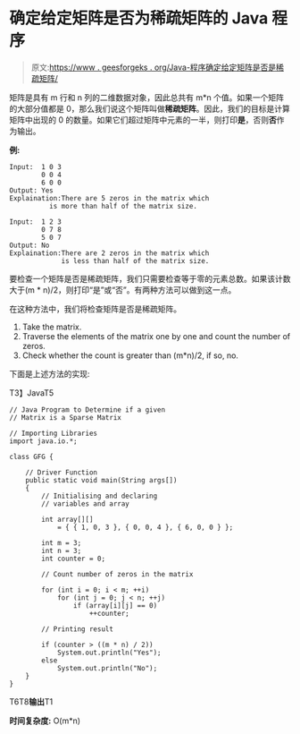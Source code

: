 # 确定给定矩阵是否为稀疏矩阵的 Java 程序

> 原文:[https://www . geesforgeks . org/Java-程序确定给定矩阵是否是稀疏矩阵/](https://www.geeksforgeeks.org/java-program-to-determine-if-a-given-matrix-is-a-sparse-matrix/)

矩阵是具有 m 行和 n 列的二维数据对象，因此总共有 m*n 个值。如果一个矩阵的大部分值都是 0，那么我们说这个矩阵叫做**稀疏矩阵**。因此，我们的目标是计算矩阵中出现的 0 的数量。如果它们超过矩阵中元素的一半，则打印**是**，否则**否**作为输出。

**例:**

```
Input:  1 0 3
        0 0 4
        6 0 0
Output: Yes
Explaination:There are 5 zeros in the matrix which 
          is more than half of the matrix size.

Input:  1 2 3
        0 7 8
        5 0 7 
Output: No 
Explaination:There are 2 zeros in the matrix which 
             is less than half of the matrix size.

```

要检查一个矩阵是否是稀疏矩阵，我们只需要检查等于零的元素总数。如果该计数大于(m * n)/2，则打印“是”或“否”。有两种方法可以做到这一点。

在这种方法中，我们将检查矩阵是否是稀疏矩阵。

1.  Take the matrix.
2.  Traverse the elements of the matrix one by one and count the number of zeros.
3.  Check whether the count is greater than (m*n)/2, if so, no.

下面是上述方法的实现:

T3】JavaT5

```
// Java Program to Determine if a given
// Matrix is a Sparse Matrix

// Importing Libraries
import java.io.*;

class GFG {

    // Driver Function
    public static void main(String args[])
    {
        // Initialising and declaring
        // variables and array

        int array[][]
            = { { 1, 0, 3 }, { 0, 0, 4 }, { 6, 0, 0 } };

        int m = 3;
        int n = 3;
        int counter = 0;

        // Count number of zeros in the matrix

        for (int i = 0; i < m; ++i)
            for (int j = 0; j < n; ++j)
                if (array[i][j] == 0)
                    ++counter;

        // Printing result

        if (counter > ((m * n) / 2))
            System.out.println("Yes");
        else
            System.out.println("No");
    }
}
```

T6T8**输出**T1

**时间复杂度:** O(m*n)